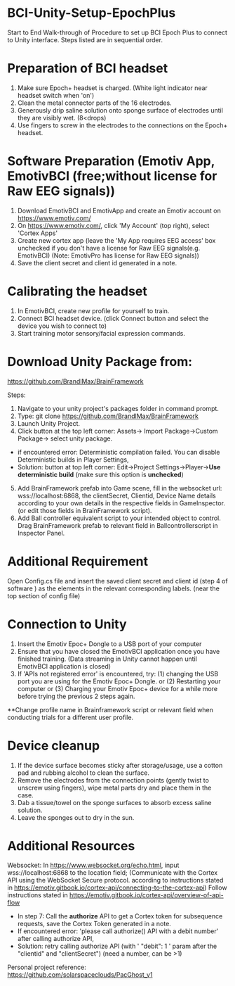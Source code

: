 # BCI-Unity-Setup-EpochPlus
Start to End Walk-through of Procedure to set up BCI Epoch Plus to connect to Unity interface. Steps listed are in sequential order.

# Preparation of BCI headset 
1. Make sure Epoch+ headset is charged. (White light indicator near headset switch when 'on')
2. Clean the metal connector parts of the 16 electrodes.
3. Generously drip saline solution onto sponge surface of electrodes until they are visibly wet. (8<drops)
4. Use fingers to screw in the electrodes to the connections on the Epoch+ headset.

# Software Preparation (Emotiv App, EmotivBCI (free;without license for Raw EEG signals))
1. Download EmotivBCI and EmotivApp and create an Emotiv account on https://www.emotiv.com/
2. On https://www.emotiv.com/, click 'My Account' (top right), select 'Cortex Apps'
3. Create new cortex app (leave the 'My App requires EEG access' box unchecked if you don't have a license for Raw EEG signals(e.g. EmotivBCI) 
(Note: EmotivPro has license for Raw EEG signals))
4. Save the client secret and client id generated in a note.

# Calibrating the headset
1. In EmotivBCI, create new profile for yourself to train.
2. Connect BCI headset device. (click Connect button and select the device you wish to connect to)
3. Start training motor sensory/facial expression commands.

# Download Unity Package from: 
https://github.com/BrandlMax/BrainFramework 

Steps: 
1. Navigate to your unity project's packages folder in command prompt.
2. Type: git clone https://github.com/BrandlMax/BrainFramework 
3. Launch Unity Project.
4. Click button at the top left corner: Assets-> Import Package->Custom Package-> select unity package. 
- if encountered error: Deterministic compilation failed. You can disable Deterministic builds in Player Settings,  
- Solution: button at top left corner: Edit->Project Settings->Player->**Use deterministic build** (make sure this option is **unchecked**)
5. Add BrainFramework prefab into Game scene, fill in the websocket url: wss://localhost:6868, the clientSecret, Clientid, Device Name details according to your own details in the respective fields in GameInspector. 
(or edit those fields in BrainFramework script). 
7. Add Ball controller equivalent script to your intended object to control. Drag BrainFramework prefab to relevant field in Ballcontrollerscript in Inspector Panel.

# Additional Requirement
Open Config.cs file and insert the saved client secret and client id (step 4 of software ) as the elements in the relevant corresponding labels. (near the top section of config file)

# Connection to Unity
1. Insert the Emotiv Epoc+ Dongle to a USB port of your computer
2. Ensure that you have closed the EmotivBCI application once you have finished training. (Data streaming in Unity cannot happen until EmotivBCI application is closed)
3. If 'APIs not registered error' is encountered, try: (1) changing the USB port you are using for the Emotiv Epoc+ Dongle. or (2) Restarting your computer or (3) Charging your Emotiv Epoc+ device for a while more before trying the previous 2 steps again. 

**Change profile name in Brainframework script or relevant field when conducting trials for a different user profile.

# Device cleanup
1. If the device surface becomes sticky after storage/usage, use a cotton pad and rubbing alcohol to clean the surface. 
2. Remove the electrodes from the connection points (gently twist to unscrew using fingers), wipe metal parts dry and place them in the case.
3. Dab a tissue/towel on the sponge surfaces to absorb excess saline solution. 
4. Leave the sponges out to dry in the sun.

# Additional Resources
Websocket: In https://www.websocket.org/echo.html, input wss://localhost:6868 to the location field; 
(Communicate with the Cortex API using the WebSocket Secure protocol. according to instructions stated in https://emotiv.gitbook.io/cortex-api/connecting-to-the-cortex-api)
Follow instructions stated in https://emotiv.gitbook.io/cortex-api/overview-of-api-flow 
- In step 7: Call the **authorize** API to get a Cortex token for subsequence requests, save the Cortex Token generated in a note. 
- If encountered error: 'please call authorize() API with a debit number' after calling authorize API, 
- Solution: retry calling authorize API (with ' "debit": 1 ' param after the "clientid" and "clientSecret") (need a number, can be >1)

Personal project reference: https://github.com/solarspaceclouds/PacGhost_v1 

